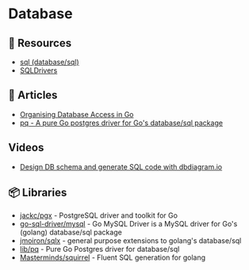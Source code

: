 # Database

## 📘 Resources
- [sql (database/sql)](https://pkg.go.dev/database/sql)
- [SQLDrivers](https://github.com/golang/go/wiki/SQLDrivers)

## 📕 Articles
- [Organising Database Access in Go](https://www.alexedwards.net/blog/organising-database-access)
- [pq - A pure Go postgres driver for Go's database/sql package](https://pkg.go.dev/github.com/lib/pq)

## Videos
- [Design DB schema and generate SQL code with dbdiagram.io](https://www.youtube.com/watch?v=rx6CPDK_5mU)

## 📦 Libraries
- [jackc/pgx](https://github.com/jackc/pgx) - PostgreSQL driver and toolkit for Go
- [go-sql-driver/mysql](https://github.com/go-sql-driver/mysql) - Go MySQL Driver is a MySQL driver for Go's (golang) database/sql package
- [jmoiron/sqlx](https://github.com/jmoiron/sqlx) - general purpose extensions to golang's database/sql
- [lib/pq](https://github.com/lib/pq) - Pure Go Postgres driver for database/sql
- [Masterminds/squirrel](https://github.com/Masterminds/squirrel) - Fluent SQL generation for golang